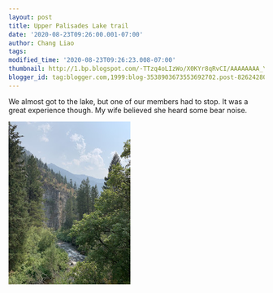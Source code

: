 ```yaml
---
layout: post
title: Upper Palisades Lake trail
date: '2020-08-23T09:26:00.001-07:00'
author: Chang Liao
tags:
modified_time: '2020-08-23T09:26:23.008-07:00'
thumbnail: http://1.bp.blogspot.com/-TTzq4oLIzWo/X0KYr8qRvCI/AAAAAAAA_YE/RLW3v7oY-7UW6UWt9Z_OqdH8hMRYaOQLwCK4BGAYYCw/s72-c/IMG_1156-783023.jpg
blogger_id: tag:blogger.com,1999:blog-3538903673553692702.post-8262428099375240446
---
```

We almost got to the lake, but one of our members had to stop. It was a great experience though. My wife believed she heard some bear noise.

![Figure 1](https://github.com/changliao/life/blob/main/_figure/2020/upper_palisades_lake_trail.jpg?raw=true)

